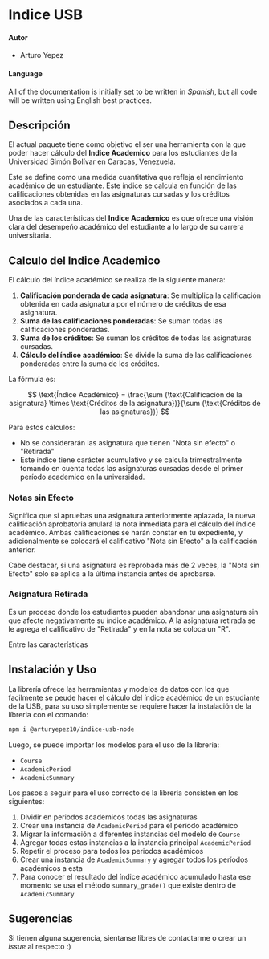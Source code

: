 # Indice USB

#### Autor
- Arturo Yepez

#### Language

All of the documentation is initially set to be written in *Spanish*, but all code will be written using English best practices.

## Descripción

El actual paquete tiene como objetivo el ser una herramienta con la que poder hacer cálculo del **Indice Academico** para los estudiantes de la Universidad Simón Bolívar en Caracas, Venezuela.

Este se define como una medida cuantitativa que refleja el rendimiento académico de un estudiante. Este índice se calcula en función de las calificaciones obtenidas en las asignaturas cursadas y los créditos asociados a cada una.

Una de las características del **Indice Academico** es que ofrece una visión clara del desempeño académico del estudiante a lo largo de su carrera universitaria.

## Calculo del Indice Academico

El cálculo del índice académico se realiza de la siguiente manera:
1. **Calificación ponderada de cada asignatura**: Se multiplica la calificación obtenida en cada asignatura por el número de créditos de esa asignatura.
1. **Suma de las calificaciones ponderadas**: Se suman todas las calificaciones ponderadas.
1. **Suma de los créditos**: Se suman los créditos de todas las asignaturas cursadas.
1. **Cálculo del índice académico**: Se divide la suma de las calificaciones ponderadas entre la suma de los créditos.

La fórmula es:

$$
\text{Índice Académico} = \frac{\sum (\text{Calificación de la asignatura} \times \text{Créditos de la asignatura})}{\sum (\text{Créditos de las asignaturas})}
$$

Para estos cálculos:
- No se considerarán las asignatura que tienen "Nota sin efecto" o "Retirada"
- Este indice tiene carácter acumulativo y se calcula trimestralmente tomando en cuenta todas las asignaturas cursadas desde el primer período academico en la universidad.

### Notas sin Efecto

Significa que si apruebas una asignatura anteriormente aplazada, la nueva calificación aprobatoria anulará la nota inmediata para el cálculo del índice académico. Ambas calificaciones se harán constar en tu expediente, y adicionalmente se colocará el calificativo "Nota sin Efecto" a la calificación anterior.

Cabe destacar, si una asignatura es reprobada más de 2 veces, la "Nota sin Efecto" solo se aplica a la última instancia antes de aprobarse.

### Asignatura Retirada

Es un proceso donde los estudiantes pueden abandonar una asignatura sin que afecte negativamente su índice académico. A la asignatura retirada se le agrega el calificativo de "Retirada" y en la nota se coloca un "R".

Entre las características 

## Instalación y Uso

La librería ofrece las herramientas y modelos de datos con los que facilmente se peude hacer el cálculo del índice académico de un estudiante de la USB, para su uso simplemente se requiere hacer la instalación de la líbreria con el comando:

```bash
npm i @arturyepez10/indice-usb-node
```

Luego, se puede importar los modelos para el uso de la libreria:
* `Course`
* `AcademicPeriod`
* `AcademicSummary`

Los pasos a seguir para el uso correcto de la libreria consisten en los siguientes:
1. Dividir en periodos academicos todas las asignaturas
1. Crear una instancia de `AcademicPeriod` para el período académico
1. Migrar la información a diferentes instancias del modelo de `Course`
1. Agregar todas estas instancias a la instancia principal `AcademicPeriod`
1. Repetir el proceso para todos los periodos académicos
1. Crear una instancia de `AcademicSummary` y agregar todos los períodos académicos a esta
1. Para conocer el resultado del índice académico acumulado hasta ese momento se usa el método `summary_grade()` que existe dentro de `AcademicSummary`

## Sugerencias

Si tienen alguna sugerencia, sientanse libres de contactarme o crear un *issue* al respecto :)
